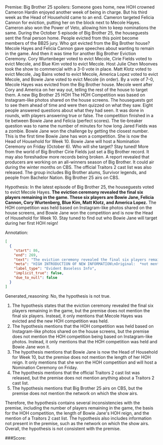 
Premise:
Big Brother 25 spoilers: Someone goes home, new HOH crowned
Cameron Hardin enjoyed another week of being in charge.
But his third week as the Head of Household came to an end.
Cameron targeted Felicia Cannon for eviction, putting her on the block next to Mecole Hayes.
Cameron also won the Power of Veto, allowing him to keep nominations the same.
During the October 5 episode of Big Brother 25, the houseguests sent the final person home.
People evicted from this point become members of the BB25 jury.
Who got evicted from the Big Brother house?
Mecole Hayes and Felicia Cannon gave speeches about wanting to remain in the game.
And then it was time for another Big Brother Eviction Ceremony.
Cory Wurtenbeger voted to evict Mecole, Cirie Fields voted to evict Mecole, and Blue Kim voted to evict Mecole.
Host Julie Chen Moonves took the show to commercial with a 3-0 vote in place.
Matt Klotz voted to evict Mecole, Jag Bains voted to evict Mecole, America Lopez voted to evict Mecole, and Bowie Jane voted to evict Mecole (in order).
By a vote of 7-0, Mecole Hayes was evicted from the Big Brother house.
Mecole went after Cory and America on her way out, telling the rest of the house to target them.
A new Big Brother 25 HOH
The HOH Competition was based on Instagram-like photos shared on the house screens. The houseguests got to see them ahead of time and were then quizzed on what they saw.
Eight people answered questions about what they had seen. It was done in rounds, with players answering true or false.
The competition finished in a tie between Bowie Jane and Felicia (perfect scores).
The tie-breaker question was to name the number of minutes for how long Jared Fields was a zombie.
Bowie Jane won the challenge by getting the closest number.
This is the first time Bowie Jane has won a competition. She is now the Head of Household for Week 10.
Bowie Jane will host a Nomination Ceremony on Friday (October 6). Who will she target? Stay tuned!
More from the world of Big Brother
Cirie Fields just set a Big Brother record. It may also foreshadow more records being broken.
A report revealed that producers are working on an all-winners season of Big Brother. It could air during the winter months on CBS.
The official Traitors 2 cast list was also released. The group includes Big Brother alums, Survivor legends, and people from Bachelor Nation.
Big Brother 25 airs on CBS.

Hypothesis:
In the latest episode of Big Brother 25, the houseguests voted to evict Mecole Hayes. **The eviction ceremony revealed the final six players remaining in the game. These six players are Bowie Jane, Felicia Cannon, Cory Wurtenberg, Blue Kim, Matt Klotz, and America Lopez.** The HOH competition was held based on Instagram-like photos shared on the house screens, and Bowie Jane won the competition and is now the Head of Household for Week 10. Stay tuned to find out who Bowie Jane will target during her first HOH reign!

Annotation:
```json
[
  {
    "start": 86,
    "end": 269,
    "text": "The eviction ceremony revealed the final six players remaining in the game. These six players are Bowie Jane, Felicia Cannon, Cory Wurtenberg, Blue Kim, Matt Klotz, and America Lopez.",
    "meta": "HIGH INTRODUCTION OF NEW INFORMATION\nOriginal:  *not mentioned*\nGenerative: \"The eviction ceremony revealed the final six players remaining in the game. These six players are Bowie Jane, Felicia Cannon, Cory Wurtenberg, Blue Kim, Matt Klotz, and America Lopez.\"",
    "label_type": "Evident Baseless Info",
    "implicit_true": false,
    "due_to_null": false
  }
]
```

Generated_reasoning:
No, the hypothesis is not true.

1. The hypothesis states that the eviction ceremony revealed the final six players remaining in the game, but the premise does not mention the final six players. Instead, it only mentions that Mecole Hayes was evicted and the new HOH competition was held.
2. The hypothesis mentions that the HOH competition was held based on Instagram-like photos shared on the house screens, but the premise does not mention the HOH competition being based on Instagram-like photos. Instead, it only mentions that the HOH competition was held and Bowie Jane won it.
3. The hypothesis mentions that Bowie Jane is now the Head of Household for Week 10, but the premise does not mention the length of her HOH reign. It only mentions that she won the HOH competition and will host a Nomination Ceremony on Friday.
4. The hypothesis mentions that the official Traitors 2 cast list was released, but the premise does not mention anything about a Traitors 2 cast list.
5. The hypothesis mentions that Big Brother 25 airs on CBS, but the premise does not mention the network on which the show airs.

Therefore, the hypothesis contains several inconsistencies with the premise, including the number of players remaining in the game, the basis for the HOH competition, the length of Bowie Jane's HOH reign, and the mention of a Traitors 2 cast list. The hypothesis also includes information not present in the premise, such as the network on which the show airs. Overall, the hypothesis is not consistent with the premise.

###Score:
